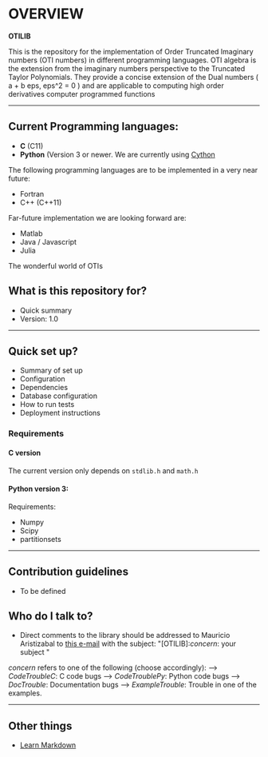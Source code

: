 # OVERVIEW #

**OTILIB** 

This is the repository for the implementation of Order Truncated Imaginary numbers (OTI numbers) in different programming languages. OTI algebra is the extension from the imaginary numbers perspective to the Truncated Taylor Polynomials. They provide a concise extension of the Dual numbers ( a + b eps, eps^2 = 0 ) and are applicable to computing high order derivatives computer programmed functions

***

## Current Programming languages: 
* **C** (C11)
* **Python** (Version 3 or newer. We are currently using [Cython](http://cython.org)

The following programming languages are to be implemented in a very near future:

* Fortran
* C++ (C++11)

Far-future implementation we are looking forward are:

* Matlab
* Java / Javascript
* Julia

The wonderful world of OTIs

## What is this repository for? 

* Quick summary
* Version: 1.0


***

## Quick set up? 

* Summary of set up
* Configuration
* Dependencies
* Database configuration
* How to run tests
* Deployment instructions

### Requirements

#### **C** version

The current version only depends on ```stdlib.h``` and ```math.h```

#### Python version 3:


Requirements:
- Numpy
- Scipy
- partitionsets

***

## Contribution guidelines ###

* To be defined


## Who do I talk to? ###

* Direct comments to the library should be addressed to Mauricio Aristizabal to [this e-mail](mailto:mauriaristi@gmail.com) with the subject: "[OTILIB]:*concern*: your subject "

*concern* refers to one of the following (choose accordingly):
--> *CodeTroubleC*: C code bugs
--> *CodeTroublePy*: Python code bugs
--> *DocTrouble*: Documentation bugs
--> *ExampleTrouble*: Trouble in one of the examples.


***


## Other things 

* [Learn Markdown](https://bitbucket.org/tutorials/markdowndemo)
